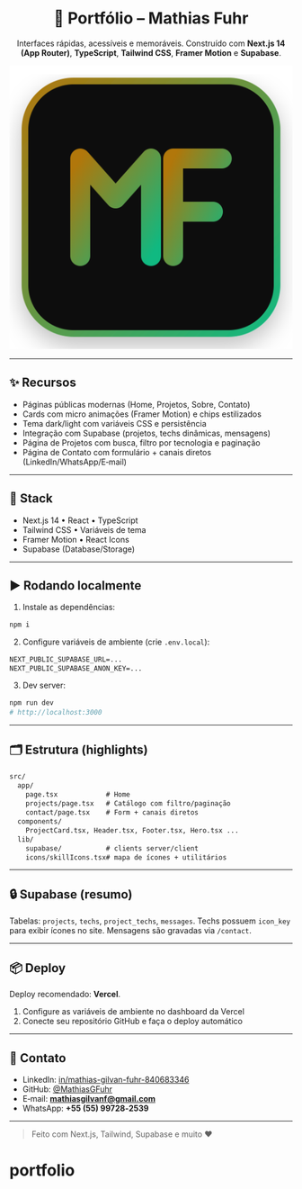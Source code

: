 <div align="center">

# 🚀 Portfólio – Mathias Fuhr

Interfaces rápidas, acessíveis e memoráveis. Construído com **Next.js 14 (App Router)**, **TypeScript**, **Tailwind CSS**, **Framer Motion** e **Supabase**.

![logo](./public/logo.svg)

</div>

---

## ✨ Recursos

- Páginas públicas modernas (Home, Projetos, Sobre, Contato)
- Cards com micro animações (Framer Motion) e chips estilizados
- Tema dark/light com variáveis CSS e persistência
- Integração com Supabase (projetos, techs dinâmicas, mensagens)
- Página de Projetos com busca, filtro por tecnologia e paginação
- Página de Contato com formulário + canais diretos (LinkedIn/WhatsApp/E‑mail)

---

## 🧰 Stack

- Next.js 14 • React • TypeScript
- Tailwind CSS • Variáveis de tema
- Framer Motion • React Icons
- Supabase (Database/Storage)

---

## ▶️ Rodando localmente

1) Instale as dependências:
```bash
npm i
```

2) Configure variáveis de ambiente (crie `.env.local`):
```env
NEXT_PUBLIC_SUPABASE_URL=...
NEXT_PUBLIC_SUPABASE_ANON_KEY=...
```

3) Dev server:
```bash
npm run dev
# http://localhost:3000
```

---

## 🗂️ Estrutura (highlights)

```
src/
  app/
    page.tsx            # Home
    projects/page.tsx   # Catálogo com filtro/paginação
    contact/page.tsx    # Form + canais diretos
  components/
    ProjectCard.tsx, Header.tsx, Footer.tsx, Hero.tsx ...
  lib/
    supabase/           # clients server/client
    icons/skillIcons.tsx# mapa de ícones + utilitários
```

---

## 🔒 Supabase (resumo)

Tabelas: `projects`, `techs`, `project_techs`, `messages`. Techs possuem `icon_key` para exibir ícones no site. Mensagens são gravadas via `/contact`.

---

## 📦 Deploy

Deploy recomendado: **Vercel**.

1) Configure as variáveis de ambiente no dashboard da Vercel
2) Conecte seu repositório GitHub e faça o deploy automático

---

## 🤝 Contato

- LinkedIn: [in/mathias-gilvan-fuhr-840683346](https://www.linkedin.com/in/mathias-gilvan-fuhr-840683346/)
- GitHub: [@MathiasGFuhr](https://github.com/MathiasGFuhr)
- E‑mail: **mathiasgilvanf@gmail.com**
- WhatsApp: **+55 (55) 99728‑2539**

---

> Feito com Next.js, Tailwind, Supabase e muito ❤️
# portfolio
